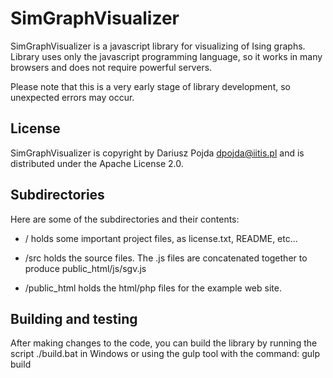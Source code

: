 SimGraphVisualizer
======================================

SimGraphVisualizer is a javascript library for visualizing of Ising graphs.
Library uses only the javascript programming language, so it works in many browsers and does not require powerful servers.

Please note that this is a very early stage of library development, so unexpected errors may occur.

License
-------

SimGraphVisualizer is copyright by Dariusz Pojda <dpojda@iitis.pl> and is distributed under the Apache License 2.0.

Subdirectories
--------------

Here are some of the subdirectories and their contents:

* / holds some important project files, as license.txt, README, etc...

* /src holds the source files. The .js files are concatenated together to produce public_html/js/sgv.js

* /public_html holds the html/php files for the example web site.

Building and testing
--------------------

After making changes to the code, you can build the library by running the script ./build.bat in Windows or using the gulp tool with the command: gulp build
